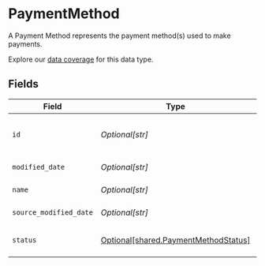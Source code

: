 # PaymentMethod

A Payment Method represents the payment method(s) used to make payments.

Explore our [data coverage](https://knowledge.codat.io/supported-features/commerce?view=tab-by-data-type&dataType=commerce-paymentMethods) for this data type.


## Fields

| Field                                                                                  | Type                                                                                   | Required                                                                               | Description                                                                            | Example                                                                                |
| -------------------------------------------------------------------------------------- | -------------------------------------------------------------------------------------- | -------------------------------------------------------------------------------------- | -------------------------------------------------------------------------------------- | -------------------------------------------------------------------------------------- |
| `id`                                                                                   | *Optional[str]*                                                                        | :heavy_check_mark:                                                                     | A unique, persistent identifier for this record                                        | 13d946f0-c5d5-42bc-b092-97ece17923ab                                                   |
| `modified_date`                                                                        | *Optional[str]*                                                                        | :heavy_minus_sign:                                                                     | N/A                                                                                    | 2022-10-23T00:00:00.000Z                                                               |
| `name`                                                                                 | *Optional[str]*                                                                        | :heavy_minus_sign:                                                                     | The name of the PaymentMethod                                                          | Alipay                                                                                 |
| `source_modified_date`                                                                 | *Optional[str]*                                                                        | :heavy_minus_sign:                                                                     | N/A                                                                                    | 2022-10-23T00:00:00.000Z                                                               |
| `status`                                                                               | [Optional[shared.PaymentMethodStatus]](undefined/models/shared/paymentmethodstatus.md) | :heavy_minus_sign:                                                                     | Status of the Payment Method                                                           | Active                                                                                 |